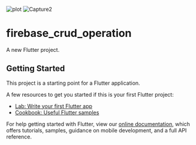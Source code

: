 
![plot](https://user-images.githubusercontent.com/45089147/153831857-75e5ec5a-9a67-45ca-8e6f-b48b62f66aa9.PNG )
![Capture2](https://user-images.githubusercontent.com/45089147/153832406-2a22bdb2-96e8-480c-a56d-48337d934103.PNG)



# firebase_crud_operation

A new Flutter project.

## Getting Started

This project is a starting point for a Flutter application.

A few resources to get you started if this is your first Flutter project:

- [Lab: Write your first Flutter app](https://flutter.dev/docs/get-started/codelab)
- [Cookbook: Useful Flutter samples](https://flutter.dev/docs/cookbook)

For help getting started with Flutter, view our
[online documentation](https://flutter.dev/docs), which offers tutorials,
samples, guidance on mobile development, and a full API reference.
